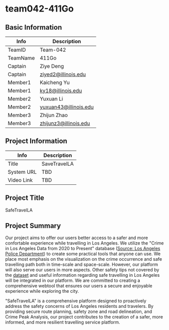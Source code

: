 # team042-411Go

## Basic Information

|   Info      |        Description     |
| ----------- | ---------------------- |
| TeamID      |        Team-042        |
| TeamName    |         411Go          |
| Captain     |       Ziye Deng        |
| Captain     |   ziyed2@illinois.edu  |
| Member1     |       Kaicheng Yu      |
| Member1     |   ky18@illinois.edu    |
| Member2     |        Yuxuan Li       |
| Member2     |  yuxuan43@illinois.edu |
| Member3     |      Zhijun Zhao       |
| Member3     | zhijunz3@illinois.edu  |

## Project Information

|   Info      |        Description     |
| ----------- | ---------------------- |
|  Title      |       SaveTravelLA     |
| System URL  |            TBD         |
| Video Link  |            TBD         |

## Project Title
SafeTravelLA

## Project Summary

Our project aims to offer our users better access to a safer and more confortable experience while travelling in Los Angeles. We utilize the "Crime in Los Angeles Data from 2020 to Present" database ([Source: Los Angeles Police Department](https://data.lacity.org/Public-Safety/Crime-Data-from-2020-to-Present/2nrs-mtv8)) to create some practical tools that anyone can use. We place most emphasis on the visualization on the crime occurrence and safe travelling path both in time-scale and space-scale. However, our platform will also serve our users in more aspects. Other safety tips not covered by the [dataset](https://data.lacity.org/Public-Safety/Crime-Data-from-2020-to-Present/2nrs-mtv8) and useful information regarding safe travelling in Los Angeles will be integrated in our platform. We are committed to creating a comprehensive webtool that ensures our users a secure and enjoyable experience while exploring the city.

"SafeTravelLA" is a comprehensive platform designed to proactively address the safety concerns of Los Angeles residents and travelers. By providing secure route planning, safety zone and road delineation, and Crime Peak Analysis, our project contributes to the creation of a safer, more informed, and more resilient travelling service platform. 
